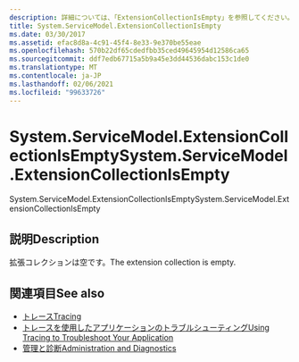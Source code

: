 ```yaml
---
description: 詳細については、「ExtensionCollectionIsEmpty」を参照してください。
title: System.ServiceModel.ExtensionCollectionIsEmpty
ms.date: 03/30/2017
ms.assetid: efac8d8a-4c91-45f4-8e33-9e370be55eae
ms.openlocfilehash: 570b22df65cdedfbb35ced49645954d12586ca65
ms.sourcegitcommit: ddf7edb67715a5b9a45e3dd44536dabc153c1de0
ms.translationtype: MT
ms.contentlocale: ja-JP
ms.lasthandoff: 02/06/2021
ms.locfileid: "99633726"
---
```

# <a name="systemservicemodelextensioncollectionisempty"></a><span data-ttu-id="5b003-103">System.ServiceModel.ExtensionCollectionIsEmpty</span><span class="sxs-lookup"><span data-stu-id="5b003-103">System.ServiceModel.ExtensionCollectionIsEmpty</span></span>

<span data-ttu-id="5b003-104">System.ServiceModel.ExtensionCollectionIsEmpty</span><span class="sxs-lookup"><span data-stu-id="5b003-104">System.ServiceModel.ExtensionCollectionIsEmpty</span></span>  
  
## <a name="description"></a><span data-ttu-id="5b003-105">説明</span><span class="sxs-lookup"><span data-stu-id="5b003-105">Description</span></span>  

 <span data-ttu-id="5b003-106">拡張コレクションは空です。</span><span class="sxs-lookup"><span data-stu-id="5b003-106">The extension collection is empty.</span></span>  
  
## <a name="see-also"></a><span data-ttu-id="5b003-107">関連項目</span><span class="sxs-lookup"><span data-stu-id="5b003-107">See also</span></span>

- [<span data-ttu-id="5b003-108">トレース</span><span class="sxs-lookup"><span data-stu-id="5b003-108">Tracing</span></span>](index.md)
- [<span data-ttu-id="5b003-109">トレースを使用したアプリケーションのトラブルシューティング</span><span class="sxs-lookup"><span data-stu-id="5b003-109">Using Tracing to Troubleshoot Your Application</span></span>](using-tracing-to-troubleshoot-your-application.md)
- [<span data-ttu-id="5b003-110">管理と診断</span><span class="sxs-lookup"><span data-stu-id="5b003-110">Administration and Diagnostics</span></span>](../index.md)
